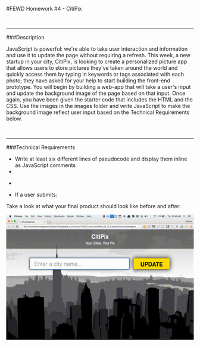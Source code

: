 #FEWD Homework #4 - CitiPix

<br>

---

###Description

JavaScript is powerful: we're able to take user interaction and information and use it to update the page without requiring a refresh. This week, a new startup in your city, CitiPix, is looking to create a personalized picture app that allows users to store pictures they've taken around the world and quickly access them by typing in keywords or tags associated with each photo; they have asked for your help to start building the front-end prototype. You will begin by building a web-app that will take a user's input and update the background image of the page based on that input. Once again, you have been given the starter code that includes the HTML and the CSS. Use the images in the images folder and write JavaScript to make the background image reflect user input based on the Technical Requirements below.

<br>

---

###Technical Requirements

<!-- - Call ```$.val()``` on inputs to get the string value of your user's input
- Store user input in ```var city``` -->
<!-- - Use $.on(submit) or ```$.click``` to figure out when the user clicks the "submit" button -->
<!-- - Create ```if / else if / else``` conditionals to control the flow of your application -->
- Write at least six different lines of pseudocode and display them inline as JavaScript comments
- <!-- Prevent a form submission using the ```event.preventDefault()``` function -->
<!-- - Use the ```$.ready()``` handler to delay your code from executing until all DOM assets have been loaded -->
- <!-- Get the first element from an attribute name using ```$.attr()``` -->
<!-- - Use the ```||``` operator in your conditionals to allow for multiple string values to execute ```if/else if``` statement code -->
- If a user submits:

<!--   - "New York" or "New York City" or "NYC" make the background of the page nyc.jpg
  - "San Francisco" or "SF" or "Bay Area" make the background of the page sf.jpg
  - "Los Angeles" or "LA" or "LAX" make the background of the page la.jpg
  - "Austin" or "ATX" make the background of the page austin.jpg
  - "Sydney" or "SYD" make the background of the page sydney.jpg -->

Take a look at what your final product should look like before and after:

![deliverable](https://github.com/FEWD80/homework-04-citipix/blob/master/images/citipix.gif)
